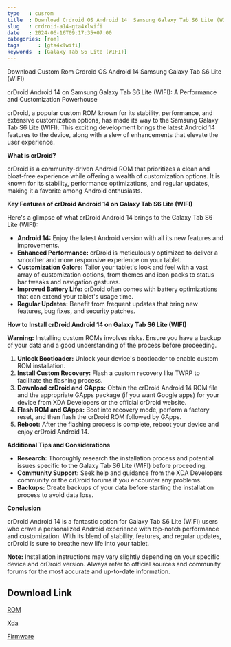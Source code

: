 ```yaml
---
type   : cusrom
title  : Download Crdroid OS Android 14  Samsung Galaxy Tab S6 Lite (WIFI)
slug   : crdroid-a14-gta4xlwifi
date   : 2024-06-16T09:17:35+07:00
categories: [rom]
tags      : [gta4xlwifi]
keywords  : [Galaxy Tab S6 Lite (WIFI)]
---
```


Download Custom Rom Crdroid OS Android 14 Samsung Galaxy Tab S6 Lite (WIFI)

crDroid Android 14 on Samsung Galaxy Tab S6 Lite (WIFI): A Performance and Customization Powerhouse

crDroid, a popular custom ROM known for its stability, performance, and extensive customization options, has made its way to the Samsung Galaxy Tab S6 Lite (WIFI).  This exciting development brings the latest Android 14 features to the device, along with a slew of enhancements that elevate the user experience.

**What is crDroid?**

crDroid is a community-driven Android ROM that prioritizes a clean and bloat-free experience while offering a wealth of customization options. It is known for its stability, performance optimizations, and regular updates, making it a favorite among Android enthusiasts.

**Key Features of crDroid Android 14 on Galaxy Tab S6 Lite (WIFI)**

Here's a glimpse of what crDroid Android 14 brings to the Galaxy Tab S6 Lite (WIFI):

* **Android 14:** Enjoy the latest Android version with all its new features and improvements.
* **Enhanced Performance:** crDroid is meticulously optimized to deliver a smoother and more responsive experience on your tablet.
* **Customization Galore:** Tailor your tablet's look and feel with a vast array of customization options, from themes and icon packs to status bar tweaks and navigation gestures.
* **Improved Battery Life:** crDroid often comes with battery optimizations that can extend your tablet's usage time.
* **Regular Updates:** Benefit from frequent updates that bring new features, bug fixes, and security patches.

**How to Install crDroid Android 14 on Galaxy Tab S6 Lite (WIFI)**

**Warning:** Installing custom ROMs involves risks. Ensure you have a backup of your data and a good understanding of the process before proceeding.

1. **Unlock Bootloader:** Unlock your device's bootloader to enable custom ROM installation.
2. **Install Custom Recovery:** Flash a custom recovery like TWRP to facilitate the flashing process.
3. **Download crDroid and GApps:** Obtain the crDroid Android 14 ROM file and the appropriate GApps package (if you want Google apps) for your device from XDA Developers or the official crDroid website.
4. **Flash ROM and GApps:** Boot into recovery mode, perform a factory reset, and then flash the crDroid ROM followed by GApps.
5. **Reboot:** After the flashing process is complete, reboot your device and enjoy crDroid Android 14.

**Additional Tips and Considerations**

* **Research:** Thoroughly research the installation process and potential issues specific to the Galaxy Tab S6 Lite (WIFI) before proceeding.
* **Community Support:** Seek help and guidance from the XDA Developers community or the crDroid forums if you encounter any problems.
* **Backups:** Create backups of your data before starting the installation process to avoid data loss.

**Conclusion**

crDroid Android 14 is a fantastic option for Galaxy Tab S6 Lite (WIFI) users who crave a personalized Android experience with top-notch performance and customization. With its blend of stability, features, and regular updates, crDroid is sure to breathe new life into your tablet.

**Note:** Installation instructions may vary slightly depending on your specific device and crDroid version. Always refer to official sources and community forums for the most accurate and up-to-date information.

## Download Link
[ROM](https://sourceforge.net/projects/crdroid/files/gta4xlwifi/10.x/)

[Xda](https://forum.xda-developers.com/t/rom-unofficial-gta4xl-gta4xlwifi-13-0-crdroidandroid-v9-7-tab-s6-lite.4610281/)

[Firmware](https://lineage.linux4.de/fw_update/gta4xl.html)

